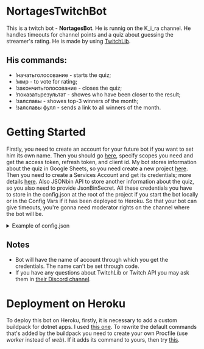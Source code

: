 # NortagesTwitchBot
This is a twitch bot - **NortagesBot**. He is runnig on the K_i_ra channel. He handles timeouts for channel points and a quiz about guessing the streamer's rating. He is made by using [TwitchLib](https://github.com/TwitchLib).

## His commands:
- !начатьголосование - starts the quiz;
- !ммр <num> - to vote for rating;
- !закончитьголосование - closes the quiz;
- !показатьрезультат <result> - showes who have been closer to the result;
- !залславы - showes top-3 winners of the month;
- !залславы фулл - sends a link to all winners of the month.
  
# Getting Started
Firstly, you need to create an account for your future bot if you want to set him its own name. Then you should go [here](https://twitchtokengenerator.com/), specify scopes you need and get the access token, refresh token, and client id. My bot stores information about the quiz in Google Sheets, so you need create a new project [here](https://console.developers.google.com/). Then you need to create a Services Account and get its credentials; more details [here](https://medium.com/@williamchislett/writing-to-google-sheets-api-using-net-and-a-services-account-91ee7e4a291). Also JSONbin API to store another information about the quiz, so you also need to provide JsonBinSecret. All these credentials you have to store in the config.json at the root of the project if you start the bot locally or in the Config Vars if it has been deployed to Heroku. So that your bot can give timeouts, you're gonna need moderator rights on the channel where the bot will be.
<details>
<summary>Example of config.json</summary>
  
```json
{
    "BotToken": "YourBotToken",
    "BotUsername": "YourBotUsername(shows in the logs)",
    "RefreshToken": "YourBotRefreshToken",
    "ChannelName": "ChannelWhereBotWillBe",
    "ClientID": "YourBotClientID",
    "JsonBinSecret": "YourJsonBinSecret",
    "credentials.json": {}
}
```

</details>

## Notes
- Bot will have the name of account through which you get the credentials. The name can't be set through code.
- If you have any questions about TwitchLib or Twitch API you may ask them in [their Discord channel](https://discord.gg/8NXaEyV).
  
# Deployment on Heroku
To deploy this bot on Heroku, firstly, it is necessary to add a custom buildpack for dotnet apps. I used [this one](https://github.com/jincod/dotnetcore-buildpack.git). To rewrite the default commands that's added by the buildpack you need to create your own Procfile (use *worker* instead of *web*). If it adds its command to yours, then try [this](https://github.com/jincod/dotnetcore-buildpack/issues/111#issuecomment-643242377).
